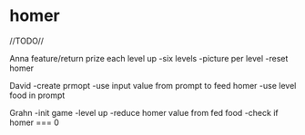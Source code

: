 # homer

//TODO//

Anna
feature/return prize each level up
-six levels
-picture per level
-reset homer

David
-create prmopt
-use input value from prompt to feed homer
-use level food in prompt

Grahn
-init game
-level up
-reduce homer value from fed food
-check if homer === 0
